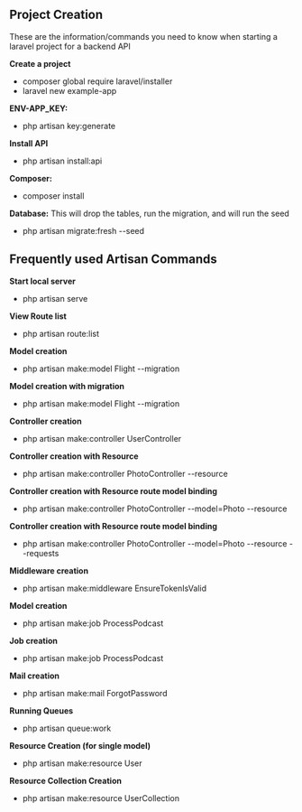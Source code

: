 ## Project Creation 
These are the information/commands you need to know when starting a laravel project for a backend API

**Create a project**
- composer global require laravel/installer
- laravel new example-app

**ENV-APP_KEY:**
- php artisan key:generate

**Install API**
- php artisan install:api

**Composer:**
- composer install

**Database:**
This will drop the tables, run the migration, and will run the seed
- php artisan migrate:fresh --seed


## Frequently used Artisan Commands

**Start local server**
- php artisan serve

**View Route list**
- php artisan route:list

**Model creation**
- php artisan make:model Flight --migration

**Model creation with migration**
- php artisan make:model Flight --migration

**Controller creation**
- php artisan make:controller UserController

**Controller creation with Resource**
- php artisan make:controller PhotoController --resource

**Controller creation with Resource route model binding**
- php artisan make:controller PhotoController --model=Photo --resource

**Controller creation with Resource route model binding**
- php artisan make:controller PhotoController --model=Photo --resource --requests

**Middleware creation**
- php artisan make:middleware EnsureTokenIsValid

**Model creation**
- php artisan make:job ProcessPodcast

**Job creation**
- php artisan make:job ProcessPodcast

**Mail creation**
- php artisan make:mail ForgotPassword

**Running Queues**
- php artisan queue:work

**Resource Creation (for single model)**
- php artisan make:resource User

**Resource Collection Creation**
- php artisan make:resource UserCollection